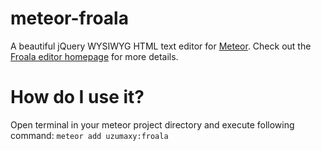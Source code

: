 meteor-froala
=============

A beautiful jQuery WYSIWYG HTML text editor for [Meteor](https://github.com/meteor/meteor).
Check out the [Froala editor homepage](https://editor.froala.com/) for more details.

How do I use it?
=============

Open terminal in your meteor project directory and execute following command: `meteor add uzumaxy:froala` 
